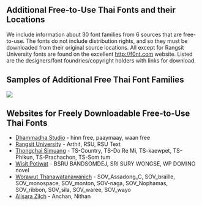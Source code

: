 ## Additional Free-to-Use Thai Fonts and their Locations

We include information about 30 font families from 6 sources that are free-to-use. The fonts do not include distribution rights, and so they must be downloaded from their original source locations. All except for Rangsit University fonts are found on the excellent <http://f0nt.com> website. Listed are the designers/font foundries/copyright holders with links for download.

## Samples of Additional Free Thai Font Families

[![](https://lanna.io/images/lanna/fonts/more-free-thai-fonts-s.png)](https://lanna.io/images/lanna/fonts/more-free-thai-fonts-l.png)

<p style="clear:both;"></p>

## Websites for Freely Downloadable Free-to-Use Thai Fonts

- [Dhammadha Studio](http://www.f0nt.com/author/dhammadha/) - hinn free, paaymaay, waan free
- [Rangsit University](https://www2.rsu.ac.th/info/downloads-Fonts) - Arthit, RSU, RSU Text
- [Thongchai Simuang](http://www.f0nt.com/author/tsfont/) - TS-Country, TS-Do Re Mi, TS-kaewpet, TS-Phikun, TS-Prachachon, TS-Som tum
- [Wisit Potiwat](http://www.f0nt.com/author/wisitpo/) - BSRU BANDSOMDEJ, SRI SURY WONGSE, WP DOMINO novel
- [Worawut Thanawatanawanich](http://www.f0nt.com/author/uvsov/) - SOV_Assadong_C, SOV_braille, SOV_monospace, SOV_monton, SOV-naga, SOV_Nophamas, SOV_ribbon, SOV_sila, SOV_waree, SOV_wayo
- [Alisara Zilch](http://www.f0nt.com/author/zilch/) - Anchan, Nithan
